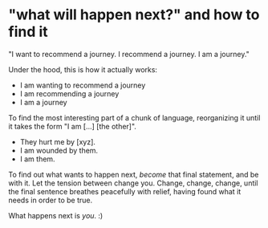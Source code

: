 # "what will happen next?" and how to find it

"I want to recommend a journey. I recommend a journey. I am a journey."

Under the hood, this is how it actually works:

- I am wanting to recommend a journey
- I am recommending a journey
- I am a journey

To find the most interesting part of a chunk of language, reorganizing it until it takes the form "I am [...] [the other]".

- They hurt me by [xyz].
- I am wounded by them.
- I am them.

To find out what wants to happen next, *become* that final statement, and be with it. Let the tension between change you. Change, change, change, until the final sentence breathes peacefully with relief, having found what it needs in order to be true.

What happens next is *you*. :)
